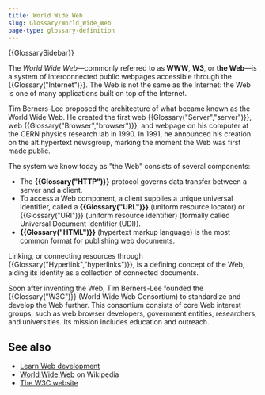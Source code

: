 ```yaml
---
title: World Wide Web
slug: Glossary/World_Wide_Web
page-type: glossary-definition
---
```


{{GlossarySidebar}}

The _World Wide Web_—commonly referred to as **WWW**, **W3**, or **the Web**—is a system of interconnected public webpages accessible through the {{Glossary("Internet")}}. The Web is not the same as the Internet: the Web is one of many applications built on top of the Internet.

Tim Berners-Lee proposed the architecture of what became known as the World Wide Web. He created the first web {{Glossary("Server","server")}}, web {{Glossary("Browser","browser")}}, and webpage on his computer at the CERN physics research lab in 1990. In 1991, he announced his creation on the alt.hypertext newsgroup, marking the moment the Web was first made public.

The system we know today as "the Web" consists of several components:

- The **{{Glossary("HTTP")}}** protocol governs data transfer between a server and a client.
- To access a Web component, a client supplies a unique universal identifier, called a **{{Glossary("URL")}}** (uniform resource locator) or {{Glossary("URI")}} (uniform resource identifier) (formally called Universal Document Identifier (UDI)).
- **{{Glossary("HTML")}}** (hypertext markup language) is the most common format for publishing web documents.

Linking, or connecting resources through {{Glossary("Hyperlink","hyperlinks")}}, is a defining concept of the Web, aiding its identity as a collection of connected documents.

Soon after inventing the Web, Tim Berners-Lee founded the {{Glossary("W3C")}} (World Wide Web Consortium) to standardize and develop the Web further. This consortium consists of core Web interest groups, such as web browser developers, government entities, researchers, and universities. Its mission includes education and outreach.

## See also

- [Learn Web development](/en-US/docs/Learn_web_development)
- [World Wide Web](https://en.wikipedia.org/wiki/World_Wide_Web) on Wikipedia
- [The W3C website](https://www.w3.org/)
